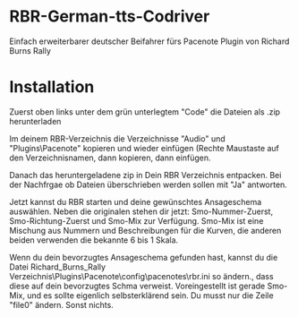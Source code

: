 # RBR-German-tts-Codriver
Einfach erweiterbarer deutscher Beifahrer fürs Pacenote Plugin von Richard Burns Rally

# Installation

Zuerst oben links unter dem grün unterlegtem "Code" die Dateien als .zip herunterladen

Im deinem RBR-Verzeichnis die Verzeichnisse "Audio" und "Plugins\Pacenote" kopieren und wieder einfügen (Rechte Maustaste auf den Verzeichnisnamen, dann kopieren, dann einfügen.

Danach das heruntergeladene zip in Dein RBR Verzeichnis entpacken. Bei der Nachfrgae ob Dateien überschrieben werden sollen mit "Ja" antworten.

Jetzt kannst du RBR starten und deine gewünschtes Ansageschema auswählen. Neben die originalen stehen dir jetzt: Smo-Nummer-Zuerst, Smo-Richtung-Zuerst und Smo-Mix zur Verfügung. Smo-Mix ist eine Mischung aus Nummern und Beschreibungen für die Kurven, die anderen beiden verwenden die bekannte 6 bis 1 Skala.

Wenn du dein bevorzugtes Ansageschema gefunden hast, kannst du die Datei Richard_Burns_Rally Verzeichnis\Plugins\Pacenote\config\pacenotes\rbr.ini so ändern., dass diese auf dein bevorzugtes Schma verweist. Voreingestellt ist gerade Smo-Mix, und es sollte eigenlich selbsterklärend sein. Du musst nur die Zeile "file0" ändern. Sonst nichts. 
